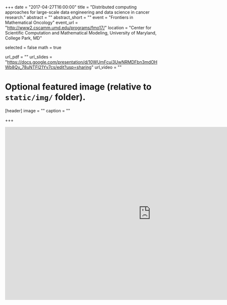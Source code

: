 +++
date = "2017-04-27T16:00:00"
title = "Distributed computing approaches for large-scale data engineering and data science in cancer research."
abstract = ""
abstract_short = ""
event = "Frontiers in Mathematical Oncology"
event_url = "http://www2.cscamm.umd.edu/programs/fmo17/"
location = "Center for Scientific Computation and Mathematical Modeling, University of Maryland, College Park, MD"

selected = false
math = true

url_pdf = ""
url_slides = "https://docs.google.com/presentation/d/10WUmFcui3UwNRMDFbn3mdOHWb8Qy_78uNTFI21Yv7cs/edit?usp=sharing"
url_video = ""

# Optional featured image (relative to `static/img/` folder).
[header]
image = ""
caption = ""

+++


<iframe src="https://docs.google.com/presentation/d/10WUmFcui3UwNRMDFbn3mdOHWb8Qy_78uNTFI21Yv7cs/embed?start=true&loop=true&delayms=3000" frameborder="0" width="960" height="569" allowfullscreen="true" mozallowfullscreen="true" webkitallowfullscreen="true"></iframe>
